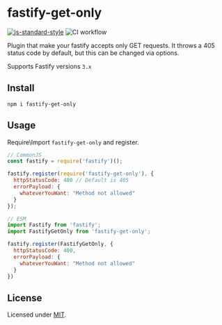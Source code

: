 # fastify-get-only

[![js-standard-style](https://img.shields.io/badge/code%20style-standard-brightgreen.svg?style=flat)](http://standardjs.com/)  ![CI workflow](https://github.com/DanieleFedeli/fastify-get-only/workflows/CI%20workflow/badge.svg)

Plugin that make your fastify accepts only GET requests. It throws a 405 status code by default, but this can be changed via options.

Supports Fastify versions `3.x`

## Install
```
npm i fastify-get-only
```

## Usage
Require\Import `fastify-get-only` and register.
```js
// CommonJS
const fastify = require('fastify')();

fastify.register(require('fastify-get-only'), {
  httpStatusCode: 400 // Default is 405
  errorPayload: {
    whateverYouWant: "Method not allowed"
  }
});

// ESM
import Fastify from 'fastify';
import FastifyGetOnly from 'fastify-get-only';

fastify.register(FastifyGetOnly, {
  httpStatusCode: 400,
  errorPayload: {
    whateverYouWant: "Method not allowed"
  }
})

```

## License

Licensed under [MIT](./LICENSE).<br/>
